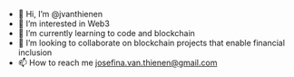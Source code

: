 - 👋 Hi, I’m @jvanthienen
- 👀 I’m interested in Web3
- 🌱 I’m currently learning to code and blockchain
- 💞️ I’m looking to collaborate on blockchain projects that enable financial inclusion
- 📫 How to reach me josefina.van.thienen@gmail.com

<!---
jvanthienen/jvanthienen is a ✨ special ✨ repository because its `README.md` (this file) appears on your GitHub profile.
You can click the Preview link to take a look at your changes.
--->
